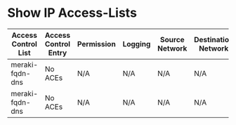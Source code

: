 
# Show IP Access-Lists
| Access Control List | Access Control Entry | Permission | Logging | Source Network | Destination Network | L3 Protocol | L4 Protocol | Operator | Port |
| ------------------- | -------------------- | ---------- | ------- | -------------- | ------------------- | ----------- | ----------- | -------- | ---- |
| meraki-fqdn-dns | No ACEs | N/A | N/A | N/A | N/A | N/A | N/A | N/A | N/A |
| meraki-fqdn-dns | No ACEs | N/A | N/A | N/A | N/A | N/A | N/A | N/A | N/A |